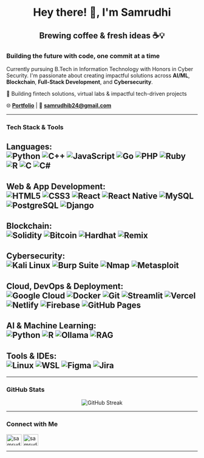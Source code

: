 <h1 align="center">Hey there! 👋, I'm Samrudhi</h1>
<h2 align="center">Brewing coffee & fresh ideas ☕💡</h2>

### Building the future with code, one commit at a time

Currently pursuing B.Tech in Information Technology with Honors in Cyber Security. I'm passionate about creating impactful solutions across **AI/ML**, **Blockchain**, **Full-Stack Development**, and **Cybersecurity**.

🚀 Building fintech solutions, virtual labs & impactful tech-driven projects

🌐 **[Portfolio](https://samrudhib-portfolio.web.app/)** | 📧 **[samrudhib24@gmail.com](mailto:samrudhib24@gmail.com)**

---

###  Tech Stack & Tools  

**Languages:**  
![Python](https://img.shields.io/badge/Python-3776AB?style=for-the-badge&logo=python&logoColor=white)
![C++](https://img.shields.io/badge/C++-00599C?style=for-the-badge&logo=cplusplus&logoColor=white)
![JavaScript](https://img.shields.io/badge/JavaScript-F7DF1E?style=for-the-badge&logo=javascript&logoColor=black)
![Go](https://img.shields.io/badge/Go-00ADD8?style=for-the-badge&logo=go&logoColor=white)
![PHP](https://img.shields.io/badge/PHP-777BB4?style=for-the-badge&logo=php&logoColor=white)
![Ruby](https://img.shields.io/badge/Ruby-CC342D?style=for-the-badge&logo=ruby&logoColor=white)
![R](https://img.shields.io/badge/R-276DC3?style=for-the-badge&logo=r&logoColor=white)
![C](https://img.shields.io/badge/C-A8B9CC?style=for-the-badge&logo=c&logoColor=black)
![C#](https://img.shields.io/badge/C%23-239120?style=for-the-badge&logo=c-sharp&logoColor=white)
---

**Web & App Development:**   
![HTML5](https://img.shields.io/badge/HTML5-E34F26?style=for-the-badge&logo=html5&logoColor=white)
![CSS3](https://img.shields.io/badge/CSS3-1572B6?style=for-the-badge&logo=css3&logoColor=white)
![React](https://img.shields.io/badge/React-61DAFB?style=for-the-badge&logo=react&logoColor=black)
![React Native](https://img.shields.io/badge/React%20Native-61DAFB?style=for-the-badge&logo=react&logoColor=black)
![MySQL](https://img.shields.io/badge/MySQL-4479A1?style=for-the-badge&logo=mysql&logoColor=white)
![PostgreSQL](https://img.shields.io/badge/PostgreSQL-4169E1?style=for-the-badge&logo=postgresql&logoColor=white)
![Django](https://img.shields.io/badge/Django-092E20?style=for-the-badge&logo=django&logoColor=white)
---

**Blockchain:**  
![Solidity](https://img.shields.io/badge/Solidity-363636?style=for-the-badge&logo=solidity&logoColor=white)
![Bitcoin](https://img.shields.io/badge/Bitcoin-F7931A?style=for-the-badge&logo=bitcoin&logoColor=white)
![Hardhat](https://img.shields.io/badge/Hardhat-FFA500?style=for-the-badge&logo=ethereum&logoColor=black)
![Remix](https://img.shields.io/badge/Remix-000000?style=for-the-badge&logo=remix&logoColor=white)
---

**Cybersecurity:**   
![Kali Linux](https://img.shields.io/badge/Kali%20Linux-557C94?style=for-the-badge&logo=kali-linux&logoColor=white) 
![Burp Suite](https://img.shields.io/badge/Burp%20Suite-FF6600?style=for-the-badge&logo=burp-suite&logoColor=white) 
![Nmap](https://img.shields.io/badge/Nmap-000000?style=for-the-badge&logo=nmap&logoColor=white) 
![Metasploit](https://img.shields.io/badge/Metasploit-122E3A?style=for-the-badge&logo=metasploit&logoColor=white)
---

**Cloud, DevOps & Deployment:**  
![Google Cloud](https://img.shields.io/badge/Google%20Cloud-4285F4?style=for-the-badge&logo=google-cloud&logoColor=white)
![Docker](https://img.shields.io/badge/Docker-2496ED?style=for-the-badge&logo=docker&logoColor=white)
![Git](https://img.shields.io/badge/Git-F05032?style=for-the-badge&logo=git&logoColor=white)
![Streamlit](https://img.shields.io/badge/Streamlit-FF4B4B?style=for-the-badge&logo=streamlit&logoColor=white)
![Vercel](https://img.shields.io/badge/Vercel-000000?style=for-the-badge&logo=vercel&logoColor=white)
![Netlify](https://img.shields.io/badge/Netlify-00C7B7?style=for-the-badge&logo=netlify&logoColor=white)
![Firebase](https://img.shields.io/badge/Firebase-FFCA28?style=for-the-badge&logo=firebase&logoColor=black)
![GitHub Pages](https://img.shields.io/badge/GitHub%20Pages-000000?style=for-the-badge&logo=github&logoColor=white)
---

**AI & Machine Learning:**  
![Python](https://img.shields.io/badge/Python-3776AB?style=for-the-badge&logo=python&logoColor=white) 
![R](https://img.shields.io/badge/R-276DC3?style=for-the-badge&logo=r&logoColor=white) 
![Ollama](https://img.shields.io/badge/Ollama-000000?style=for-the-badge&logo=ollama&logoColor=white) 
![RAG](https://img.shields.io/badge/RAG-4B0082?style=for-the-badge&logo=docsify&logoColor=white)
---

**Tools & IDEs:**  
![Linux](https://img.shields.io/badge/Linux-FCC624?style=for-the-badge&logo=linux&logoColor=black) 
![WSL](https://img.shields.io/badge/WSL-4E4E4E?style=for-the-badge&logo=windows-terminal&logoColor=white) 
![Figma](https://img.shields.io/badge/Figma-F24E1E?style=for-the-badge&logo=figma&logoColor=white) 
![Jira](https://img.shields.io/badge/Jira-0052CC?style=for-the-badge&logo=jira&logoColor=white)
---
<!--**Tools & IDEs:** -->
---

###  GitHub Stats  
<p align="center">
  <img src="https://github-readme-streak-stats.herokuapp.com/?user=elysian0987&theme=tokyonight" alt="GitHub Streak" />
</p>

---

###  Connect with Me  
<a href="https://linkedin.com/in/samrudhi-b" target="blank"><img align="center" src="https://raw.githubusercontent.com/rahuldkjain/github-profile-readme-generator/master/src/images/icons/Social/linked-in-alt.svg" alt="samrudhi b" height="30" width="40" /></a>
<a href="https://www.hackerrank.com/samrudhi_b" target="blank"><img align="center" src="https://raw.githubusercontent.com/rahuldkjain/github-profile-readme-generator/master/src/images/icons/Social/hackerrank.svg" alt="samrudhi b" height="30" width="40" /></a>

---
